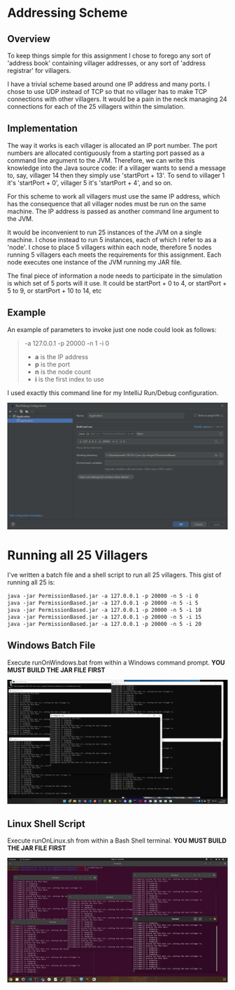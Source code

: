 # Addressing Scheme

## Overview
To keep things simple for this assignment I chose to forego any sort of 'address book' containing villager addresses, or
any sort of 'address registrar' for villagers.

I have a trivial scheme based around one IP address and many ports. I chose to use UDP instead of TCP so that no
villager has to make TCP connections with other villagers. It would be a pain in the neck managing 24 connections for
each of the 25 villagers within the simulation.

## Implementation
The way it works is each villager is allocated an IP port number. The port numbers are allocated contiguously from a
starting port passed as a command line argument to the JVM. Therefore, we can write this knowledge into the Java source
code: if a villager wants to send a message to, say, villager 14 then they simply use 'startPort + 13'. To send to
villager 1 it's 'startPort + 0', villager 5 it's 'startPort + 4', and so on.

For this scheme to work all villagers must use the same IP address, which has the consequence that all villager nodes
must be run on the same machine. The IP address is passed as another command line argument to the JVM.

It would be inconvenient to run 25 instances of the JVM on a single machine. I chose instead to run 5 instances, each of
which I refer to as a 'node'. I chose to place 5 villagers within each node, therefore 5 nodes running 5 villagers each
meets the requirements for this assignment. Each node executes one instance of the JVM running my JAR file.

The final piece of information a node needs to participate in the simulation is which set of 5 ports will it use. It
could be startPort + 0 to 4, or startPort + 5 to 9, or startPort + 10 to 14, etc

## Example
An example of parameters to invoke just one node could look as follows:
> -a 127.0.0.1 -p 20000 -n 1 -i 0
>
> * **a** is the IP address
> * **p** is the port
> * **n** is the node count
> * **i** is the first index to use

I used exactly this command line for my IntelliJ Run/Debug configuration.

![Run/Debug Configuration](IntelliJDebugConfiguration.png "Run/Debug configuration")

# Running all 25 Villagers

I've written a batch file and a shell script to run all 25 villagers. This gist of running all 25 is:

```
java -jar PermissionBased.jar -a 127.0.0.1 -p 20000 -n 5 -i 0
java -jar PermissionBased.jar -a 127.0.0.1 -p 20000 -n 5 -i 5
java -jar PermissionBased.jar -a 127.0.0.1 -p 20000 -n 5 -i 10
java -jar PermissionBased.jar -a 127.0.0.1 -p 20000 -n 5 -i 15
java -jar PermissionBased.jar -a 127.0.0.1 -p 20000 -n 5 -i 20
```

## Windows Batch File
Execute runOnWindows.bat from within a Windows command prompt. **YOU MUST BUILD THE JAR FILE FIRST**

![Windows](WindowsScreenshot.png "Windows")

## Linux Shell Script
Execute runOnLinux.sh from within a Bash Shell terminal. **YOU MUST BUILD THE JAR FILE FIRST**

![Linux](LinuxScreenshot.png "Linux")
